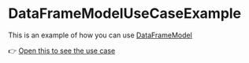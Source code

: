 # DataFrameModelUseCaseExample
This is an example of how you can use [DataFrameModel](https://github.com/Marius9595/DataFrameModel)

👉 [Open this to see the use case](https://github.com/Marius9595/DataFrameModelUseCaseExample/blob/master/Use_examples.ipynb)
